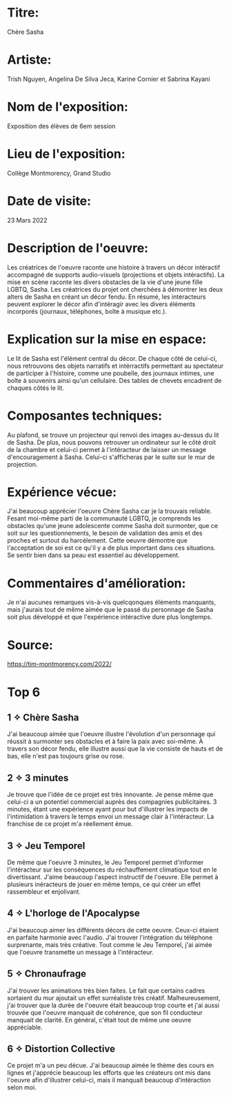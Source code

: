 
# Titre: 
Chère Sasha
 
 
# Artiste: 
Trish Nguyen, Angelina De Silva Jeca, Karine Cornier et Sabrina Kayani


# Nom de l'exposition:
Exposition des élèves de 6em session

# Lieu de l'exposition:
Collège Montmorency, Grand Studio

# Date de visite:
23 Mars 2022

# Description de l'oeuvre:
Les créatrices de l'oeuvre raconte une histoire à travers un décor intéractif accompagné de supports audio-visuels (projections et objets intéractifs). La mise en scène raconte les divers obstacles de la vie d'une jeune fille LGBTQ, Sasha. Les créatrices du projet ont cherchées à démontrer les deux alters de Sasha en créant un décor fendu. En résumé, les intéracteurs peuvent explorer le décor afin d'intéragir avec les divers éléments incorporés (journaux, téléphones, boîte à musique etc.).


# Explication sur la mise en espace:
Le lit de Sasha est l'élément central du décor. De chaque côté de celui-ci, nous retrouvons des objets narratifs et intérractifs permettant au spectateur de participer à l'histoire, comme une poubelle, des journaux intimes, une boîte à souvenirs ainsi qu'un cellulaire. Des tables de chevets encadrent de chaques côtés le lit.

# Composantes techniques:
Au plafond, se trouve un projecteur qui renvoi des images au-dessus du lit de Sasha. De plus, nous pouvons retrouver un ordinateur sur le côté droit de la chambre et celui-ci permet à l'intéracteur de laisser un message d'encouragement à Sasha. Celui-ci s'afficheras par le suite sur le mur de projection.


# Expérience vécue:
J'ai beaucoup apprécier l'oeuvre Chère Sasha car je la trouvais reliable. Fesant moi-même parti de la communauté LGBTQ, je comprends les obstacles qu'une jeune adolescente comme Sasha doit surmonter, que ce soit sur les questionnements, le besoin de validation des amis et des proches et surtout du harcèlement. Cette oeuvre démontre que l'acceptation de soi est ce qu'il y a de plus important dans ces situations. Se sentir bien dans sa peau est essentiel au développement.


# Commentaires d'amélioration:
Je n'ai aucunes remarques vis-à-vis quelcqonques éléments manquants, mais j'aurais tout de même aimée que le passé du personnage de Sasha soit plus développé et que l'expérience intéractive dure plus longtemps. 

# Source:
https://tim-montmorency.com/2022/

# Top 6

## 1 ✧ Chère Sasha
J'ai beaucoup aimée que l'oeuvre illustre l'évolution d'un personnage qui réussit à surmonter ses obstacles et à faire la paix avec soi-même. À travers son décor fendu, elle illustre aussi que la vie consiste de hauts et de bas, elle n'est pas toujours grise ou rose.

## 2 ✧ 3 minutes
Je trouve que l'idée de ce projet est très innovante. Je pense même que celui-ci a un potentiel commercial auprès des compagnies publicitaires. 3 minutes, étant une expérience ayant pour but d'illustrer les impacts de l'intimidation à travers le temps envoi un message clair à l'intéracteur. La franchise de ce projet m'a réellement émue.

## 3 ✧ Jeu Temporel
De même que l'oeuvre 3 minutes, le Jeu Temporel permet d'informer l'intéracteur sur les conséquences du réchauffement climatique tout en le divertissant. J'aime beaucoup l'aspect instructif de l'oeuvre. Elle permet à plusieurs inéracteurs de jouer en même temps, ce qui créer un effet rassembleur et enjolivant.

## 4 ✧ L'horloge de l'Apocalypse
J'ai beaucoup aimer les différents décors de cette oeuvre. Ceux-ci étaient en parfaite harmonie avec l'audio. J'ai trouver l'intégration du téléphone surprenante, mais très créative. Tout comme le Jeu Temporel, j'ai aimée que l'oeuvre transmette un message à l'intéracteur.

## 5 ✧ Chronaufrage
J'ai trouver les animations très bien faites. Le fait que certains cadres sortaient du mur ajoutait un effet surréaliste très créatif. Malheureusement, j'ai trouver que la durée de l'oeuvre était beaucoup trop courte et j'ai aussi trouvée que l'oeuvre manquait de cohérence, que son fil conducteur manquait de clarité. En général, c'était tout de même une oeuvre appréciable.

## 6 ✧ Distortion Collective
Ce projet m'a un peu décue. J'ai beaucoup aimée le thème des cours en lignes et j'apprécie beaucoup les efforts que les créateurs ont mis dans l'oeuvre afin d'illustrer celui-ci, mais il manquait beaucoup d'intéraction selon moi.
